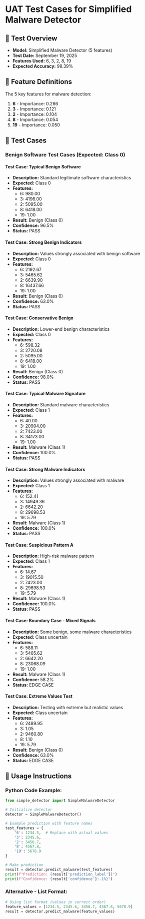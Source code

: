 # UAT Test Cases for Simplified Malware Detector

## 🎯 Test Overview
- **Model:** Simplified Malware Detector (5 features)
- **Test Date:** September 19, 2025
- **Features Used:** 6, 3, 2, 8, 19
- **Expected Accuracy:** 98.39%

## 🔑 Feature Definitions

The 5 key features for malware detection:

1. **6** - Importance: 0.266
2. **3** - Importance: 0.121
3. **2** - Importance: 0.104
4. **8** - Importance: 0.054
5. **19** - Importance: 0.050

## 🧪 Test Cases

### Benign Software Test Cases (Expected: Class 0)


#### Test Case: Typical Benign Software
- **Description:** Standard legitimate software characteristics
- **Expected:** Class 0
- **Features:**
  - 6: 980.00
  - 3: 4196.00
  - 2: 5095.00
  - 8: 6418.00
  - 19: 1.00
- **Result:** Benign (Class 0)
- **Confidence:** 96.5%
- **Status:** PASS


#### Test Case: Strong Benign Indicators
- **Description:** Values strongly associated with benign software
- **Expected:** Class 0
- **Features:**
  - 6: 2192.67
  - 3: 5465.62
  - 2: 6639.90
  - 8: 16437.66
  - 19: 1.00
- **Result:** Benign (Class 0)
- **Confidence:** 63.0%
- **Status:** PASS


#### Test Case: Conservative Benign
- **Description:** Lower-end benign characteristics
- **Expected:** Class 0
- **Features:**
  - 6: 598.32
  - 3: 2720.08
  - 2: 5095.00
  - 8: 6418.00
  - 19: 1.00
- **Result:** Benign (Class 0)
- **Confidence:** 98.0%
- **Status:** PASS


#### Test Case: Typical Malware Signature
- **Description:** Standard malware characteristics
- **Expected:** Class 1
- **Features:**
  - 6: 40.00
  - 3: 20904.00
  - 2: 7423.00
  - 8: 34173.00
  - 19: 1.00
- **Result:** Malware (Class 1)
- **Confidence:** 100.0%
- **Status:** PASS


#### Test Case: Strong Malware Indicators
- **Description:** Values strongly associated with malware
- **Expected:** Class 1
- **Features:**
  - 6: 152.41
  - 3: 14949.36
  - 2: 6642.20
  - 8: 29698.53
  - 19: 5.79
- **Result:** Malware (Class 1)
- **Confidence:** 100.0%
- **Status:** PASS


#### Test Case: Suspicious Pattern A
- **Description:** High-risk malware pattern
- **Expected:** Class 1
- **Features:**
  - 6: 14.67
  - 3: 19015.50
  - 2: 7423.00
  - 8: 29698.53
  - 19: 5.79
- **Result:** Malware (Class 1)
- **Confidence:** 100.0%
- **Status:** PASS


#### Test Case: Boundary Case - Mixed Signals
- **Description:** Some benign, some malware characteristics
- **Expected:** Class uncertain
- **Features:**
  - 6: 588.11
  - 3: 5465.62
  - 2: 6642.20
  - 8: 23068.09
  - 19: 1.00
- **Result:** Malware (Class 1)
- **Confidence:** 58.2%
- **Status:** EDGE CASE


#### Test Case: Extreme Values Test
- **Description:** Testing with extreme but realistic values
- **Expected:** Class uncertain
- **Features:**
  - 6: 2489.95
  - 3: 1.05
  - 2: 9460.80
  - 8: 1.10
  - 19: 5.79
- **Result:** Benign (Class 0)
- **Confidence:** 63.0%
- **Status:** EDGE CASE


## 🎯 Usage Instructions

### Python Code Example:
```python
from simple_detector import SimpleMalwareDetector

# Initialize detector
detector = SimpleMalwareDetector()

# Example prediction with feature names
test_features = {
    '6': 1234.5,  # Replace with actual values
    '3': 2345.6,
    '2': 3456.7,
    '8': 4567.8,
    '19': 5678.9
}

# Make prediction
result = detector.predict_malware(test_features)
print(f"Prediction: {result['prediction_label']}")
print(f"Confidence: {result['confidence']:.1%}")
```

### Alternative - List Format:
```python
# Using list format (values in correct order)
feature_values = [1234.5, 2345.6, 3456.7, 4567.8, 5678.9]
result = detector.predict_malware(feature_values)
```
